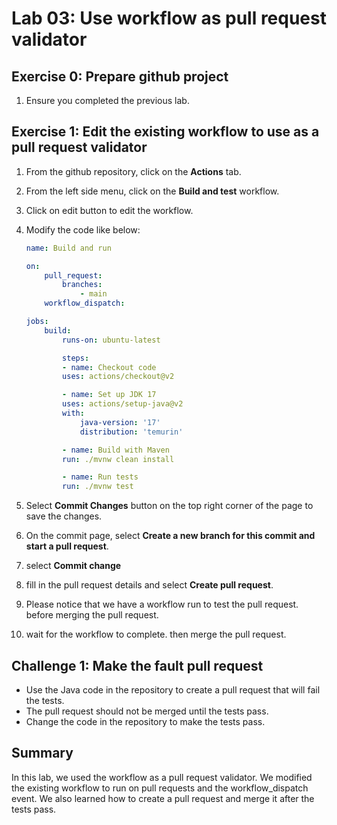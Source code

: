 
# Lab 03: Use workflow as pull request validator

## Exercise 0: Prepare github project

1. Ensure you completed the previous lab.

## Exercise 1: Edit the existing workflow to use as a pull request validator

1. From the github repository, click on the **Actions** tab.
2. From the left side menu, click on the **Build and test** workflow.
3. Click on edit button to edit the workflow.
4. Modify the code like below:

    ```yml
    name: Build and run

    on:
        pull_request:
            branches:
                - main
        workflow_dispatch:

    jobs:
        build:
            runs-on: ubuntu-latest

            steps:
            - name: Checkout code
            uses: actions/checkout@v2

            - name: Set up JDK 17
            uses: actions/setup-java@v2
            with:
                java-version: '17'
                distribution: 'temurin'

            - name: Build with Maven
            run: ./mvnw clean install

            - name: Run tests
            run: ./mvnw test
    ```
   
5. Select **Commit Changes** button on the top right corner of the page to save the changes.
6. On the commit page, select **Create a new branch for this commit and start a pull request**.
7. select **Commit change**
8. fill in the pull request details and select **Create pull request**.
9. Please notice that we have a workflow run to test the pull request. before merging the pull request.
10. wait for the workflow to complete. then merge the pull request.

## Challenge 1: Make the fault pull request 

- Use the Java code in the repository to create a pull request that will fail the tests.
- The pull request should not be merged until the tests pass.
- Change the code in the repository to make the tests pass.

## Summary 

In this lab, we used the workflow as a pull request validator. We modified the existing workflow to run on pull requests and the workflow_dispatch event. We also learned how to create a pull request and merge it after the tests pass.